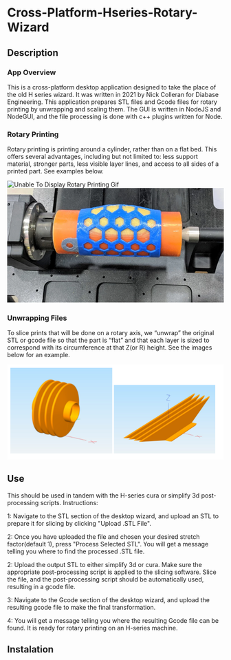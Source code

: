 # Cross-Platform-Hseries-Rotary-Wizard

## Description
### App Overview
This is a cross-platform desktop application designed to take the place of the old H series wizard. It was written in 2021 by Nick Colleran for Diabase Engineering.
This application prepares STL files and Gcode files for rotary printing by unwrapping and scaling them. The GUI is written in NodeJS and NodeGUI, and the file processing is done with c++ plugins written for Node.
### Rotary Printing
Rotary printing is printing around a cylinder, rather than on a flat bed. This offers several advantages, including but not limited to: less support material, stronger parts, less visible layer lines, and access to all sides of a printed part. See examples below.

![Unable To Display Rotary Printing Gif][RotaryGif]
![Unable To Display Rotary Printing Image][RotaryImage]

### Unwrapping Files
To slice prints that will be done on a rotary axis, we “unwrap” the original STL or gcode file so that the part is “flat” and that each layer is sized to correspond with its circumference at that Z(or R) height. See the images below for an example. 

![Unable To Display Unwrapping Image][UnwrappingImage]

## Use
This should be used in tandem with the H-series cura or simplify 3d post-processing scripts. 
Instructions:

1: Navigate to the STL section of the desktop wizard, and upload an STL to prepare it for slicing by clicking "Upload .STL File".

2: Once you have uploaded the file and chosen your desired stretch factor(default 1), press "Process Selected STL". You will get a message telling you where to find the processed .STL file. 

2: Upload the output STL to either simplify 3d or cura. Make sure the appropriate post-processing script is applied to the slicing software. Slice the file, and the post-processing script should be automatically used, resulting in a gcode file.

3: Navigate to the Gcode section of the desktop wizard, and upload the resulting gcode file to make the final transformation.

4: You will get a message telling you where the resulting Gcode file can be found. It is ready for rotary printing on an H-series machine. 
## Instalation


[RotaryGif]: https://github.com/diabase/Cross-Platform-Hseries-Rotary-Wizard/blob/main/ReadMeImages/rotaryPrinting.gif
[RotaryImage]: https://github.com/diabase/Cross-Platform-Hseries-Rotary-Wizard/blob/main/ReadMeImages/Rotary.webp
[UnwrappingImage]: https://github.com/diabase/Cross-Platform-Hseries-Rotary-Wizard/blob/main/ReadMeImages/UnwrappingImage.PNG
